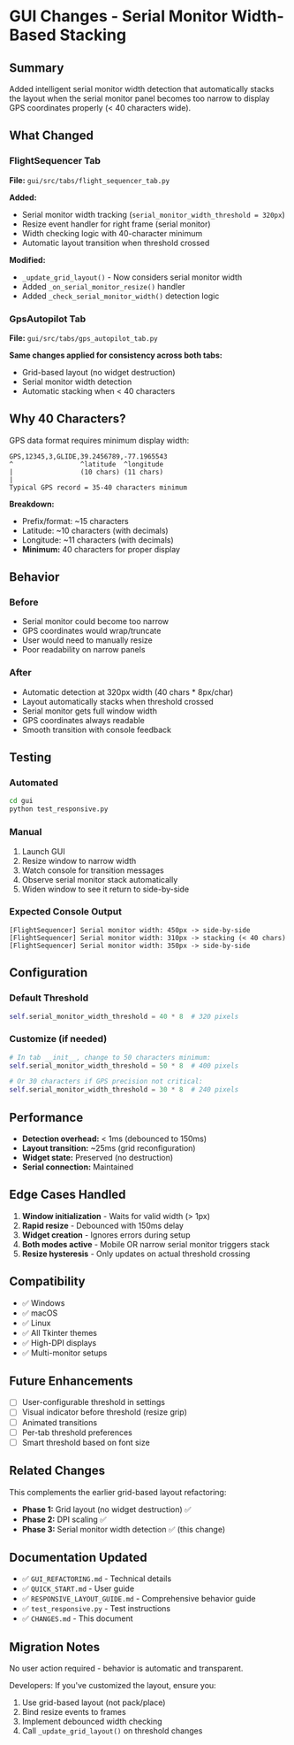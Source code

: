 # GUI Changes - Serial Monitor Width-Based Stacking

## Summary

Added intelligent serial monitor width detection that automatically stacks the layout when the serial monitor panel becomes too narrow to display GPS coordinates properly (< 40 characters wide).

## What Changed

### FlightSequencer Tab
**File:** `gui/src/tabs/flight_sequencer_tab.py`

**Added:**
- Serial monitor width tracking (`serial_monitor_width_threshold = 320px`)
- Resize event handler for right frame (serial monitor)
- Width checking logic with 40-character minimum
- Automatic layout transition when threshold crossed

**Modified:**
- `_update_grid_layout()` - Now considers serial monitor width
- Added `_on_serial_monitor_resize()` handler
- Added `_check_serial_monitor_width()` detection logic

### GpsAutopilot Tab
**File:** `gui/src/tabs/gps_autopilot_tab.py`

**Same changes applied for consistency across both tabs:**
- Grid-based layout (no widget destruction)
- Serial monitor width detection
- Automatic stacking when < 40 characters

## Why 40 Characters?

GPS data format requires minimum display width:
```
GPS,12345,3,GLIDE,39.2456789,-77.1965543
^                 ^latitude  ^longitude
|                 (10 chars) (11 chars)
|
Typical GPS record = 35-40 characters minimum
```

**Breakdown:**
- Prefix/format: ~15 characters
- Latitude: ~10 characters (with decimals)
- Longitude: ~11 characters (with decimals)
- **Minimum:** 40 characters for proper display

## Behavior

### Before
- Serial monitor could become too narrow
- GPS coordinates would wrap/truncate
- User would need to manually resize
- Poor readability on narrow panels

### After
- Automatic detection at 320px width (40 chars * 8px/char)
- Layout automatically stacks when threshold crossed
- Serial monitor gets full window width
- GPS coordinates always readable
- Smooth transition with console feedback

## Testing

### Automated
```bash
cd gui
python test_responsive.py
```

### Manual
1. Launch GUI
2. Resize window to narrow width
3. Watch console for transition messages
4. Observe serial monitor stack automatically
5. Widen window to see it return to side-by-side

### Expected Console Output
```
[FlightSequencer] Serial monitor width: 450px -> side-by-side
[FlightSequencer] Serial monitor width: 310px -> stacking (< 40 chars)
[FlightSequencer] Serial monitor width: 350px -> side-by-side
```

## Configuration

### Default Threshold
```python
self.serial_monitor_width_threshold = 40 * 8  # 320 pixels
```

### Customize (if needed)
```python
# In tab __init__, change to 50 characters minimum:
self.serial_monitor_width_threshold = 50 * 8  # 400 pixels

# Or 30 characters if GPS precision not critical:
self.serial_monitor_width_threshold = 30 * 8  # 240 pixels
```

## Performance

- **Detection overhead:** < 1ms (debounced to 150ms)
- **Layout transition:** ~25ms (grid reconfiguration)
- **Widget state:** Preserved (no destruction)
- **Serial connection:** Maintained

## Edge Cases Handled

1. **Window initialization** - Waits for valid width (> 1px)
2. **Rapid resize** - Debounced with 150ms delay
3. **Widget creation** - Ignores errors during setup
4. **Both modes active** - Mobile OR narrow serial monitor triggers stack
5. **Resize hysteresis** - Only updates on actual threshold crossing

## Compatibility

- ✅ Windows
- ✅ macOS
- ✅ Linux
- ✅ All Tkinter themes
- ✅ High-DPI displays
- ✅ Multi-monitor setups

## Future Enhancements

- [ ] User-configurable threshold in settings
- [ ] Visual indicator before threshold (resize grip)
- [ ] Animated transitions
- [ ] Per-tab threshold preferences
- [ ] Smart threshold based on font size

## Related Changes

This complements the earlier grid-based layout refactoring:
- **Phase 1:** Grid layout (no widget destruction) ✅
- **Phase 2:** DPI scaling ✅
- **Phase 3:** Serial monitor width detection ✅ (this change)

## Documentation Updated

- ✅ `GUI_REFACTORING.md` - Technical details
- ✅ `QUICK_START.md` - User guide
- ✅ `RESPONSIVE_LAYOUT_GUIDE.md` - Comprehensive behavior guide
- ✅ `test_responsive.py` - Test instructions
- ✅ `CHANGES.md` - This document

## Migration Notes

No user action required - behavior is automatic and transparent.

Developers: If you've customized the layout, ensure you:
1. Use grid-based layout (not pack/place)
2. Bind resize events to frames
3. Implement debounced width checking
4. Call `_update_grid_layout()` on threshold changes
